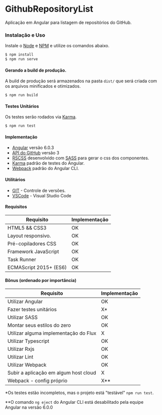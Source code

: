 # GithubRepositoryList

Aplicação em Angular para listagem de repositórios do GitHub.

### Instalação e Uso
Instale o [Node](https://nodejs.org/) e [NPM](https://www.npmjs.com/) e utilize os comandos abaixo.

```sh
$ npm install
$ npm run serve
```

#### Gerando a build de produção.

A build de produção será armazenados na pasta `dist/` que será criada com os arquivos minificados e otimizados.
```sh
$ npm run build
```

#### Testes Unitários

Os testes serão rodados via [Karma](https://karma-runner.github.io).
```sh
$ npm run test
```

#### Implementação
- [Angular](https://angular.io/) versão 6.0.3
- [API do GitHub](https://developer.github.com/v3/) versão 3
- [RSCSS](http://rscss.io/) desenvolvido com [SASS](http://sass-lang.com/) para gerar o css dos componentes.
- [Karma](https://karma-runner.github.io) padrão de testes do Angular.
- [Webpack](https://webpack.js.org/) padrão do Angular CLI.

#### Utilitários
* [GIT](https://git-scm.com/) - Controle de versões.
* [VSCode](https://code.visualstudio.com/) - Visual Studio Code

#### Requisitos
| Requisito | Implementação |
| ------ | ------ |
| HTML5 && CSS3 | OK |
| Layout responsivo. | OK |
| Pré-copiladores CSS | OK |
| Framework JavaScript | OK |
| Task Runner | OK |
| ECMAScript 2015+ (ES6) | OK |

#### Bônus (ordenado por importância)
| Requisito | Implementação |
| ------ | ------ |
| Utilizar Angular | OK |
| Fazer testes unitários | X* |
| Utilizar SASS | OK |
| Montar seus estilos do zero | OK |
| Utilizar alguma implementação do Flux | X |
| Utilizar Typescript | OK |
| Utilizar Rxjs | OK |
| Utilizar Lint | OK |
| Utilizar Webpack | OK |
| Subir a aplicação em algum host cloud| X |
| Webpack - config próprio | X** |

*Os testes estão incompletos, mas o projeto está "testável" `npm run test`.

**O comando `ng eject` do Angular CLI está desabilitado pela equipe Angular na versão 6.0.0 
